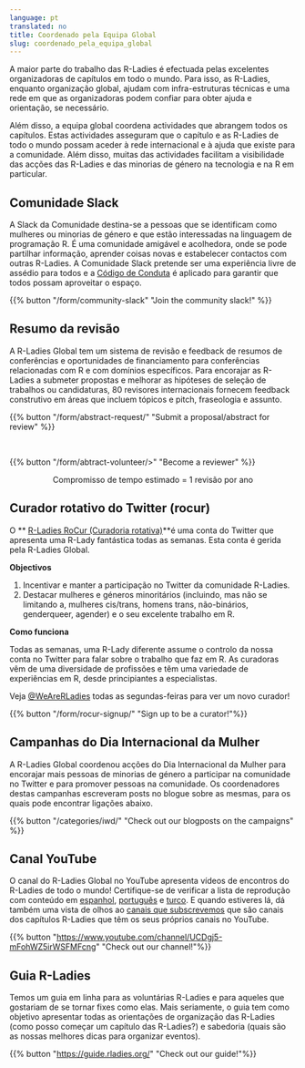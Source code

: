 ```yaml
---
language: pt
translated: no
title: Coordenado pela Equipa Global
slug: coordenado_pela_equipa_global
---
```


A maior parte do trabalho das R-Ladies é efectuada pelas excelentes organizadoras de capítulos em todo o mundo.
Para isso, as R-Ladies, enquanto organização global, ajudam com infra-estruturas técnicas e uma rede em que as organizadoras podem confiar para obter ajuda e orientação, se necessário.

Além disso, a equipa global coordena actividades que abrangem todos os capítulos.
Estas actividades asseguram que o capítulo e as R-Ladies de todo o mundo possam aceder à rede internacional e à ajuda que existe para a comunidade.
Além disso, muitas das actividades facilitam a visibilidade das acções das R-Ladies e das minorias de género na tecnologia e na R em particular.

## Comunidade Slack

A Slack da Comunidade destina-se a pessoas que se identificam como mulheres ou minorias de género e que estão interessadas na linguagem de programação R.
É uma comunidade amigável e acolhedora, onde se pode partilhar informação, aprender coisas novas e estabelecer contactos com outras R-Ladies.
A Comunidade Slack pretende ser uma experiência livre de assédio para todos e a [Código de Conduta](/coc/) é aplicado para garantir que todos possam aproveitar o espaço.

{{% button "/form/community-slack" "Join the community slack!"  %}}

## Resumo da revisão

A R-Ladies Global tem um sistema de revisão e feedback de resumos de conferências e oportunidades de financiamento para conferências relacionadas com R e com domínios específicos.
Para encorajar as R-Ladies a submeter propostas e melhorar as hipóteses de seleção de trabalhos ou candidaturas, 80 revisores internacionais fornecem feedback construtivo em áreas que incluem tópicos e pitch, fraseologia e assunto.

{{% button "/form/abstract-request/" "Submit a proposal/abstract for review" %}}

<br>

{{% button "/form/abtract-volunteer/>" "Become a reviewer" %}}

<center>
Compromisso de tempo estimado = 1 revisão por ano
</center>

## Curador rotativo do Twitter (rocur)

O \*\* [R-Ladies RoCur (Curadoria rotativa)](https://twitter.com/WeAreRLadies)\*\*é uma conta do Twitter que apresenta uma R-Lady fantástica todas as semanas.
Esta conta é gerida pela R-Ladies Global.

**Objectivos**

1. Incentivar e manter a participação no Twitter da comunidade R-Ladies.
2. Destacar mulheres e géneros minoritários (incluindo, mas não se limitando a, mulheres cis/trans, homens trans, não-binários, genderqueer, agender) e o seu excelente trabalho em R.

**Como funciona**

Todas as semanas, uma R-Lady diferente assume o controlo da nossa conta no Twitter para falar sobre o trabalho que faz em R.
As curadoras vêm de uma diversidade de profissões e têm uma variedade de experiências em R, desde principiantes a especialistas.

Veja [@WeAreRLadies](https://twitter.com/WeAreRLadies) todas as segundas-feiras para ver um novo curador!

{{% button "/form/rocur-signup/" "Sign up to be a curator!"%}}

## Campanhas do Dia Internacional da Mulher

A R-Ladies Global coordenou acções do Dia Internacional da Mulher para encorajar mais pessoas de minorias de género a participar na comunidade no Twitter e para promover pessoas na comunidade.
Os coordenadores destas campanhas escreveram posts no blogue sobre as mesmas, para os quais pode encontrar ligações abaixo.

{{% button "/categories/iwd/" "Check out our blogposts on the campaigns" %}}

## Canal YouTube

O canal do R-Ladies Global no YouTube apresenta vídeos de encontros do R-Ladies de todo o mundo!
Certifique-se de verificar a lista de reprodução com conteúdo em [espanhol](https://www.youtube.com/watch?v=lZICjcX7O0U&list=PLPwprT5wdzX54jSqytthvi3NKZHk1Aiuq), [português](https://www.youtube.com/watch?v=NkahvnQizp0&list=PLPwprT5wdzX75DU9MwCc_rkOO4K2rVR73) e [turco](https://www.youtube.com/watch?v=ykmoy3AO_qI&list=PLPwprT5wdzX7_OcP-QjajzQtIZCZ-0TVN).
E quando estiveres lá, dá também uma vista de olhos ao [canais que subscrevemos](https://www.youtube.com/c/RLadiesGlobal/channels) que são canais dos capítulos R-Ladies que têm os seus próprios canais no YouTube.

{{% button "<https://www.youtube.com/channel/UCDgj5-mFohWZ5irWSFMFcng>" "Check out our channel!"%}}

## Guia R-Ladies

Temos um guia em linha para as voluntárias R-Ladies e para aqueles que gostariam de se tornar fixes como elas.
Mais seriamente, o guia tem como objetivo apresentar todas as orientações de organização das R-Ladies (como posso começar um capítulo das R-Ladies?) e sabedoria (quais são as nossas melhores dicas para organizar eventos).

{{% button "<https://guide.rladies.org/>" "Check out our guide!"%}}
